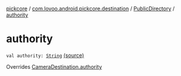 [pickcore](../../index.md) / [com.lovoo.android.pickcore.destination](../index.md) / [PublicDirectory](index.md) / [authority](./authority.md)

# authority

`val authority: `[`String`](https://kotlinlang.org/api/latest/jvm/stdlib/kotlin/-string/index.html) [(source)](https://github.com/lovoo/android-pickpic/blob/master/pickcore/pickcore/src/main/kotlin/com/lovoo/android/pickcore/destination/PublicDirectory.kt#L29)

Overrides [CameraDestination.authority](../../com.lovoo.android.pickcore.contract/-camera-destination/authority.md)

